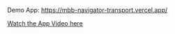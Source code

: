 Demo App: https://mbb-navigator-transport.vercel.app/

[Watch the App Video here](https://www.youtube.com/watch?v=7NTkW-TRIho)

